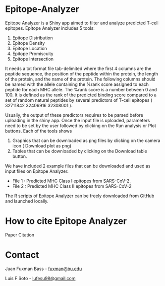 # Epitope-Analyzer
Epitope Analyzer is a Shiny app aimed to filter and analyze predicted T-cell epitopes. Epitope Analyzer includes 5 tools: 
1. Epitope Distribution
2. Epitope Density
3. Epitope Location
4. Epitope Promiscuity 
5. Epitope Intersection
 
It needs a txt format file tab-delimited where the first 4 columns are the peptide sequence, the position of the peptide within the protein, the length of the protein, and the name of the protein. The following columns should be named with the allele containing the %rank score assigned to each peptide for each MHC allele. The %rank score is a number between 0 and 100. It is defined as the rank of the predicted binding score compared to a set of random natural peptides by several predictors of T-cell epitopes ( 32711842 32406916 32308001 ). 

Usually, the output of these predictors requires to be parsed before uploading in the shiny app. Once the input file is uploaded, parameters need to be set by the user followed by clicking on the Run analysis or Plot buttons. 
Each of the tools shows 
1. Graphics that can be downloaded as png files by clicking on the camera icon ( Download plot as png)
2. Tables that can be downloaded by clicking on the Download table button.

We have included 2 example files that can be downloaded and used as input files on Epitope Analyzer.

- File 1 : Predicted MHC Class I epitopes from SARS-CoV-2.
- File 2 : Predicted MHC Class II epitopes from SARS-CoV-2

The R scripts of Epitope Analyzer can be freely downloaded from GitHub and launched locally.

# How to cite Epitope Analyzer
Paper Citation

# Contact
Juan Fuxman Bass - fuxman@bu.edu 

Luis F Soto - lufesu98@gmail.com
